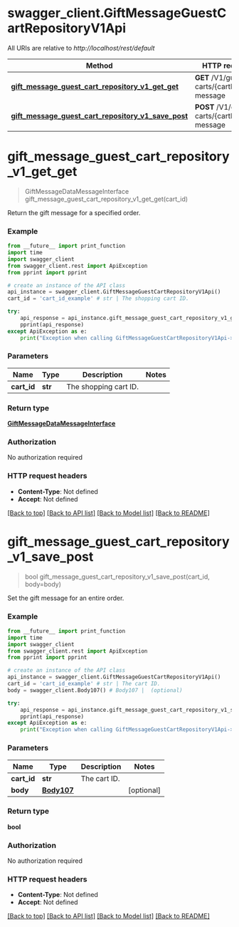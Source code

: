 # swagger_client.GiftMessageGuestCartRepositoryV1Api

All URIs are relative to *http://localhost/rest/default*

Method | HTTP request | Description
------------- | ------------- | -------------
[**gift_message_guest_cart_repository_v1_get_get**](GiftMessageGuestCartRepositoryV1Api.md#gift_message_guest_cart_repository_v1_get_get) | **GET** /V1/guest-carts/{cartId}/gift-message | 
[**gift_message_guest_cart_repository_v1_save_post**](GiftMessageGuestCartRepositoryV1Api.md#gift_message_guest_cart_repository_v1_save_post) | **POST** /V1/guest-carts/{cartId}/gift-message | 


# **gift_message_guest_cart_repository_v1_get_get**
> GiftMessageDataMessageInterface gift_message_guest_cart_repository_v1_get_get(cart_id)



Return the gift message for a specified order.

### Example 
```python
from __future__ import print_function
import time
import swagger_client
from swagger_client.rest import ApiException
from pprint import pprint

# create an instance of the API class
api_instance = swagger_client.GiftMessageGuestCartRepositoryV1Api()
cart_id = 'cart_id_example' # str | The shopping cart ID.

try: 
    api_response = api_instance.gift_message_guest_cart_repository_v1_get_get(cart_id)
    pprint(api_response)
except ApiException as e:
    print("Exception when calling GiftMessageGuestCartRepositoryV1Api->gift_message_guest_cart_repository_v1_get_get: %s\n" % e)
```

### Parameters

Name | Type | Description  | Notes
------------- | ------------- | ------------- | -------------
 **cart_id** | **str**| The shopping cart ID. | 

### Return type

[**GiftMessageDataMessageInterface**](GiftMessageDataMessageInterface.md)

### Authorization

No authorization required

### HTTP request headers

 - **Content-Type**: Not defined
 - **Accept**: Not defined

[[Back to top]](#) [[Back to API list]](../README.md#documentation-for-api-endpoints) [[Back to Model list]](../README.md#documentation-for-models) [[Back to README]](../README.md)

# **gift_message_guest_cart_repository_v1_save_post**
> bool gift_message_guest_cart_repository_v1_save_post(cart_id, body=body)



Set the gift message for an entire order.

### Example 
```python
from __future__ import print_function
import time
import swagger_client
from swagger_client.rest import ApiException
from pprint import pprint

# create an instance of the API class
api_instance = swagger_client.GiftMessageGuestCartRepositoryV1Api()
cart_id = 'cart_id_example' # str | The cart ID.
body = swagger_client.Body107() # Body107 |  (optional)

try: 
    api_response = api_instance.gift_message_guest_cart_repository_v1_save_post(cart_id, body=body)
    pprint(api_response)
except ApiException as e:
    print("Exception when calling GiftMessageGuestCartRepositoryV1Api->gift_message_guest_cart_repository_v1_save_post: %s\n" % e)
```

### Parameters

Name | Type | Description  | Notes
------------- | ------------- | ------------- | -------------
 **cart_id** | **str**| The cart ID. | 
 **body** | [**Body107**](Body107.md)|  | [optional] 

### Return type

**bool**

### Authorization

No authorization required

### HTTP request headers

 - **Content-Type**: Not defined
 - **Accept**: Not defined

[[Back to top]](#) [[Back to API list]](../README.md#documentation-for-api-endpoints) [[Back to Model list]](../README.md#documentation-for-models) [[Back to README]](../README.md)

